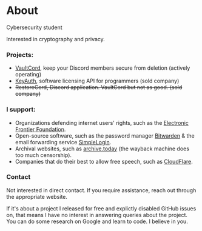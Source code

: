 # About #

Cybersecurity student

Interested in cryptography and privacy.

### Projects:
- [VaultCord](https://vaultcord.com), keep your Discord members secure from deletion (actively operating)
- [KeyAuth](https://keyauth.cc), software licensing API for programmers (sold company)
- ~~RestoreCord, Discord application. VaultCord but not as good. (sold company)~~

### I support:
- Organizations defending internet users' rights, such as the [Electronic Frontier Foundation](https://www.eff.org/).
- Open-source software, such as the password manager [Bitwarden](https://bitwarden.com/) & the email forwarding service [SimpleLogin](https://simplelogin.io/).
- Archival websites, such as [archive.today](https://archive.is/) (the wayback machine does too much censorship).
- Companies that do their best to allow free speech, such as [CloudFlare](https://www.cloudflare.com/).

### Contact

Not interested in direct contact. If you require assistance, reach out through the appropriate website.

If it's about a project I released for free and explictly disabled GitHub issues on, that means I have no interest in answering queries about the project. You can do some research on Google and learn to code. I believe in you.
